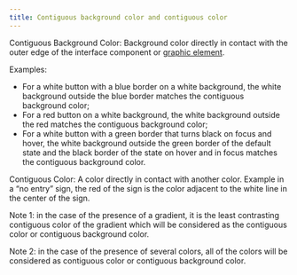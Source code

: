 ```yaml
---
title: Contiguous background color and contiguous color
---
```


Contiguous Background Color: Background color directly in contact with the outer edge of the interface component or [graphic element](#graphic-element).

Examples:

- For a white button with a blue border on a white background, the white background outside the blue border matches the contiguous background color;
- For a red button on a white background, the white background outside the red matches the contiguous background color;
- For a white button with a green border that turns black on focus and hover, the white background outside the green border of the default state and the black border of the state on hover and in focus matches the contiguous background color.

Contiguous Color: A color directly in contact with another color.
Example in a “no entry” sign, the red of the sign is the color adjacent to the white line in the center of the sign.

Note 1: in the case of the presence of a gradient, it is the least contrasting contiguous color of the gradient which will be considered as the contiguous color or contiguous background color.

Note 2: in the case of the presence of several colors, all of the colors will be considered as contiguous color or contiguous background color.
